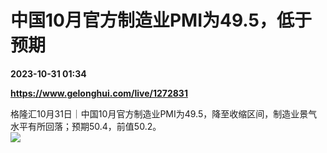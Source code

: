 # 中国10月官方制造业PMI为49.5，低于预期

**2023-10-31 01:34**

**https://www.gelonghui.com/live/1272831**

格隆汇10月31日｜中国10月官方制造业PMI为49.5，降至收缩区间，制造业景气水平有所回落；预期50.4，前值50.2。  
![](https://img5.gelonghui.com/live/a3041-47e9da9a-8c97-4edc-8b82-dd217b9391c3.png)
